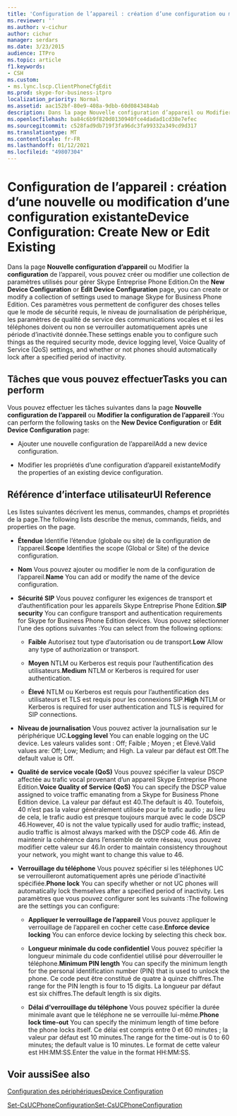 ```yaml
---
title: 'Configuration de l’appareil : création d’une configuration ou modification d’un périphérique existant'
ms.reviewer: ''
ms.author: v-cichur
author: cichur
manager: serdars
ms.date: 3/23/2015
audience: ITPro
ms.topic: article
f1.keywords:
- CSH
ms.custom:
- ms.lync.lscp.ClientPhoneCfgEdit
ms.prod: skype-for-business-itpro
localization_priority: Normal
ms.assetid: aac152bf-80e9-408a-9dbb-60d0843484ab
description: Dans la page Nouvelle configuration d’appareil ou Modifier la configuration de l’appareil, vous pouvez créer ou modifier une collection de paramètres utilisés pour gérer Skype Entreprise Phone Edition. Ces paramètres vous permettent de configurer des choses telles que le mode de sécurité requis, le niveau de journalisation de périphérique, les paramètres de qualité de service des communications vocales et si les téléphones doivent ou non se verrouiller automatiquement après une période d’inactivité donnée.
ms.openlocfilehash: ba84c6b9f820d0130940fce4dadad1cd38e7efec
ms.sourcegitcommit: c528fad9db719f3fa96dc3fa99332a349cd9d317
ms.translationtype: MT
ms.contentlocale: fr-FR
ms.lasthandoff: 01/12/2021
ms.locfileid: "49807304"
---
```

# <a name="device-configuration-create-new-or-edit-existing"></a><span data-ttu-id="7ee6e-104">Configuration de l’appareil : création d’une nouvelle ou modification d’une configuration existante</span><span class="sxs-lookup"><span data-stu-id="7ee6e-104">Device Configuration: Create New or Edit Existing</span></span>
 
<span data-ttu-id="7ee6e-105">Dans la page **Nouvelle configuration d’appareil** ou Modifier la **configuration** de l’appareil, vous pouvez créer ou modifier une collection de paramètres utilisés pour gérer Skype Entreprise Phone Edition.</span><span class="sxs-lookup"><span data-stu-id="7ee6e-105">On the **New Device Configuration** or **Edit Device Configuration** page, you can create or modify a collection of settings used to manage Skype for Business Phone Edition.</span></span> <span data-ttu-id="7ee6e-106">Ces paramètres vous permettent de configurer des choses telles que le mode de sécurité requis, le niveau de journalisation de périphérique, les paramètres de qualité de service des communications vocales et si les téléphones doivent ou non se verrouiller automatiquement après une période d’inactivité donnée.</span><span class="sxs-lookup"><span data-stu-id="7ee6e-106">These settings enable you to configure such things as the required security mode, device logging level, Voice Quality of Service (QoS) settings, and whether or not phones should automatically lock after a specified period of inactivity.</span></span>
  
## <a name="tasks-you-can-perform"></a><span data-ttu-id="7ee6e-107">Tâches que vous pouvez effectuer</span><span class="sxs-lookup"><span data-stu-id="7ee6e-107">Tasks you can perform</span></span>

<span data-ttu-id="7ee6e-108">Vous pouvez effectuer les tâches suivantes dans la page **Nouvelle configuration de l’appareil** ou **Modifier la configuration de l’appareil** :</span><span class="sxs-lookup"><span data-stu-id="7ee6e-108">You can perform the following tasks on the **New Device Configuration** or **Edit Device Configuration** page:</span></span>
  
- <span data-ttu-id="7ee6e-109">Ajouter une nouvelle configuration de l’appareil</span><span class="sxs-lookup"><span data-stu-id="7ee6e-109">Add a new device configuration.</span></span>
    
- <span data-ttu-id="7ee6e-110">Modifier les propriétés d’une configuration d’appareil existante</span><span class="sxs-lookup"><span data-stu-id="7ee6e-110">Modify the properties of an existing device configuration.</span></span>
    
## <a name="ui-reference"></a><span data-ttu-id="7ee6e-111">Référence d’interface utilisateur</span><span class="sxs-lookup"><span data-stu-id="7ee6e-111">UI Reference</span></span>

<span data-ttu-id="7ee6e-112">Les listes suivantes décrivent les menus, commandes, champs et propriétés de la page.</span><span class="sxs-lookup"><span data-stu-id="7ee6e-112">The following lists describe the menus, commands, fields, and properties on the page.</span></span>
  
- <span data-ttu-id="7ee6e-113">**Étendue** Identifie l’étendue (globale ou site) de la configuration de l’appareil.</span><span class="sxs-lookup"><span data-stu-id="7ee6e-113">**Scope** Identifies the scope (Global or Site) of the device configuration.</span></span>
    
- <span data-ttu-id="7ee6e-114">**Nom** Vous pouvez ajouter ou modifier le nom de la configuration de l’appareil.</span><span class="sxs-lookup"><span data-stu-id="7ee6e-114">**Name** You can add or modify the name of the device configuration.</span></span>
    
- <span data-ttu-id="7ee6e-115">**Sécurité SIP** Vous pouvez configurer les exigences de transport et d’authentification pour les appareils Skype Entreprise Phone Edition.</span><span class="sxs-lookup"><span data-stu-id="7ee6e-115">**SIP security** You can configure transport and authentication requirements for Skype for Business Phone Edition devices.</span></span> <span data-ttu-id="7ee6e-116">Vous pouvez sélectionner l’une des options suivantes :</span><span class="sxs-lookup"><span data-stu-id="7ee6e-116">You can select from the following options:</span></span>
    
  - <span data-ttu-id="7ee6e-117">**Faible** Autorisez tout type d’autorisation ou de transport.</span><span class="sxs-lookup"><span data-stu-id="7ee6e-117">**Low** Allow any type of authorization or transport.</span></span>
    
  - <span data-ttu-id="7ee6e-118">**Moyen** NTLM ou Kerberos est requis pour l’authentification des utilisateurs.</span><span class="sxs-lookup"><span data-stu-id="7ee6e-118">**Medium** NTLM or Kerberos is required for user authentication.</span></span>
    
  - <span data-ttu-id="7ee6e-119">**Élevé** NTLM ou Kerberos est requis pour l’authentification des utilisateurs et TLS est requis pour les connexions SIP.</span><span class="sxs-lookup"><span data-stu-id="7ee6e-119">**High** NTLM or Kerberos is required for user authentication and TLS is required for SIP connections.</span></span>
    
- <span data-ttu-id="7ee6e-120">**Niveau de journalisation** Vous pouvez activer la journalisation sur le périphérique UC.</span><span class="sxs-lookup"><span data-stu-id="7ee6e-120">**Logging level** You can enable logging on the UC device.</span></span> <span data-ttu-id="7ee6e-121">Les valeurs valides sont : Off; Faible ; Moyen ; et Élevé.</span><span class="sxs-lookup"><span data-stu-id="7ee6e-121">Valid values are: Off; Low; Medium; and High.</span></span> <span data-ttu-id="7ee6e-122">La valeur par défaut est Off.</span><span class="sxs-lookup"><span data-stu-id="7ee6e-122">The default value is Off.</span></span>
    
- <span data-ttu-id="7ee6e-123">**Qualité de service vocale (QoS)** Vous pouvez spécifier la valeur DSCP affectée au trafic vocal provenant d’un appareil Skype Entreprise Phone Edition.</span><span class="sxs-lookup"><span data-stu-id="7ee6e-123">**Voice Quality of Service (QoS)** You can specify the DSCP value assigned to voice traffic emanating from a Skype for Business Phone Edition device.</span></span> <span data-ttu-id="7ee6e-124">La valeur par défaut est 40.</span><span class="sxs-lookup"><span data-stu-id="7ee6e-124">The default is 40.</span></span> <span data-ttu-id="7ee6e-125">Toutefois, 40 n’est pas la valeur généralement utilisée pour le trafic audio ; au lieu de cela, le trafic audio est presque toujours marqué avec le code DSCP 46.</span><span class="sxs-lookup"><span data-stu-id="7ee6e-125">However, 40 is not the value typically used for audio traffic; instead, audio traffic is almost always marked with the DSCP code 46.</span></span> <span data-ttu-id="7ee6e-126">Afin de maintenir la cohérence dans l’ensemble de votre réseau, vous pouvez modifier cette valeur sur 46.</span><span class="sxs-lookup"><span data-stu-id="7ee6e-126">In order to maintain consistency throughout your network, you might want to change this value to 46.</span></span>
    
- <span data-ttu-id="7ee6e-127">**Verrouillage du téléphone** Vous pouvez spécifier si les téléphones UC se verrouilleront automatiquement après une période d’inactivité spécifiée.</span><span class="sxs-lookup"><span data-stu-id="7ee6e-127">**Phone lock** You can specify whether or not UC phones will automatically lock themselves after a specified period of inactivity.</span></span> <span data-ttu-id="7ee6e-128">Les paramètres que vous pouvez configurer sont les suivants :</span><span class="sxs-lookup"><span data-stu-id="7ee6e-128">The following are the settings you can configure:</span></span>
    
  - <span data-ttu-id="7ee6e-129">**Appliquer le verrouillage de l’appareil** Vous pouvez appliquer le verrouillage de l’appareil en cocher cette case.</span><span class="sxs-lookup"><span data-stu-id="7ee6e-129">**Enforce device locking** You can enforce device locking by selecting this check box.</span></span>
    
  - <span data-ttu-id="7ee6e-130">**Longueur minimale du code confidentiel** Vous pouvez spécifier la longueur minimale du code confidentiel utilisé pour déverrouiller le téléphone.</span><span class="sxs-lookup"><span data-stu-id="7ee6e-130">**Minimum PIN length** You can specify the minimum length for the personal identification number (PIN) that is used to unlock the phone.</span></span> <span data-ttu-id="7ee6e-131">Ce code peut être constitué de quatre à quinze chiffres.</span><span class="sxs-lookup"><span data-stu-id="7ee6e-131">The range for the PIN length is four to 15 digits.</span></span> <span data-ttu-id="7ee6e-132">La longueur par défaut est six chiffres.</span><span class="sxs-lookup"><span data-stu-id="7ee6e-132">The default length is six digits.</span></span>
    
  - <span data-ttu-id="7ee6e-133">**Délai d’verrouillage du téléphone** Vous pouvez spécifier la durée minimale avant que le téléphone ne se verrouille lui-même.</span><span class="sxs-lookup"><span data-stu-id="7ee6e-133">**Phone lock time-out** You can specify the minimum length of time before the phone locks itself.</span></span> <span data-ttu-id="7ee6e-134">Ce délai est compris entre 0 et 60 minutes ; la valeur par défaut est 10 minutes.</span><span class="sxs-lookup"><span data-stu-id="7ee6e-134">The range for the time-out is 0 to 60 minutes; the default value is 10 minutes.</span></span> <span data-ttu-id="7ee6e-135">Le format de cette valeur est HH:MM:SS.</span><span class="sxs-lookup"><span data-stu-id="7ee6e-135">Enter the value in the format HH:MM:SS.</span></span>
    
## <a name="see-also"></a><span data-ttu-id="7ee6e-136">Voir aussi</span><span class="sxs-lookup"><span data-stu-id="7ee6e-136">See also</span></span>

[<span data-ttu-id="7ee6e-137">Configuration des périphériques</span><span class="sxs-lookup"><span data-stu-id="7ee6e-137">Device Configuration</span></span>](device-configuration.md)

[<span data-ttu-id="7ee6e-138">Set-CsUCPhoneConfiguration</span><span class="sxs-lookup"><span data-stu-id="7ee6e-138">Set-CsUCPhoneConfiguration</span></span>](https://docs.microsoft.com/powershell/module/skype/set-csucphoneconfiguration?view=skype-ps)
